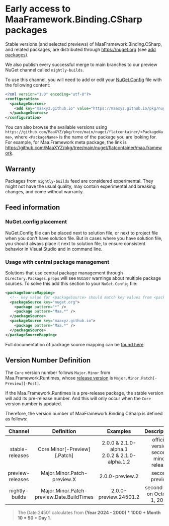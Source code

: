 # Early access to MaaFramework.Binding.CSharp packages

Stable versions (and selected previews) of MaaFramework.Binding.CSharp, and related packages, are distributed through <https://nuget.org> (see [add packages](../README.md#add-packages)).

We also publish every successful merge to main branches to our preview NuGet channel called `nightly-builds`.

To use this channel, you will need to add or edit your [NuGet.Config](https://learn.microsoft.com/nuget/reference/nuget-config-file) file with the following content:

```xml
<?xml version="1.0" encoding="utf-8"?>
<configuration>
  <packageSources>
    <add key="maaxyz.github.io" value="https://maaxyz.github.io/pkg/nuget/index.json" />
  </packageSources>
</configuration>
```

You can also browse the available versions using `https://github.com/MaaXYZ/pkg/tree/main/nuget/flatcontainer/<PackageName>`, where `<PackageName>` is the name of the package you are looking for. For example, for Maa.Framework meta package, the link is <https://github.com/MaaXYZ/pkg/tree/main/nuget/flatcontainer/maa.framework>.

## Warranty

Packages from `nightly-builds` feed are considered experimental. They might not have the usual quality, may contain experimental and breaking changes, and come without warranty.

## Feed information

### NuGet.config placement

NuGet.Config file can be placed next to solution file, or next to project file when you don't have solution file. But in cases where you have solution file, you should always place it next to solution file, to ensure consistent behavior in Visual Studio and in command line.

### Usage with central package management

Solutions that use central package management through `Directory.Packages.props` will see `NU1507` warnings about multiple package sources. To solve this add this section to your `NuGet.Config` file:

```xml
<packageSourceMapping>
  <!-- key value for <packageSource> should match key values from <packageSources> element -->
  <packageSource key="nuget.org">
    <package pattern="*" />
    <package pattern="Maa.*" />
  </packageSource>
  <packageSource key="maaxyz.github.io">
    <package pattern="Maa.*" />
  </packageSource>
</packageSourceMapping>
```


Full documentation of package source mapping can be [found here](https://learn.microsoft.com/nuget/consume-packages/package-source-mapping#enable-by-manually-editing-nugetconfig).

## Version Number Definition

The `Core` version number follows `Major.Minor` from Maa.Framework.Runtimes, whose [release version](https://github.com/MaaXYZ/MaaFramework/issues/208) is `Major.Minor.Patch[-Preview][-Post]`.

If the Maa.Framework.Runtimes is a pre-release package, the stable version will add its pre-release number. And this will only occur when the `Core` version number is updated.

Therefore, the version number of MaaFramework.Binding.CSharp is defined as follows:

| Channel | Definition | Examples | Descriptions |
| :---: | :---: | :---: | :---: |
| stable-releases | Core.Minor[-Preview][.Patch] | 2.0.0 & 2.1.0-alpha.1 <br> 2.0.2 & 2.1.0-alpha.1.2 | official version <br> second minor release |
| preview-releases | Major.Minor.Patch-preview.X | 2.0.0-preview.2 | second preview |
| nightly-builds | Major.Minor.Patch-preview.Date.BuildTimes | 2.0.0-preview.24501.2 | second build <br> on October 1, 2024 |

> The Date 24501 calculates from **(Year 2024 - 2000) * 1000 + Month 10 * 50 + Day 1**.
